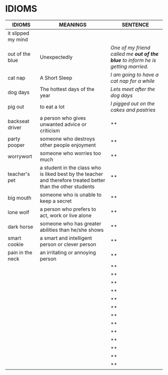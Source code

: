 # IDIOMS

| **IDIOMS** | **MEANINGS** | **SENTENCE** |
|--------|----------|----------|
| it slipped my mind | | |
| out of the blue | Unexpectedly | *One of my friend called me **out of the blue** to inform he is getting married.* |
| cat nap | A Short Sleep | *I am going to have a cat nap for a while* |
| dog days | The hottest days of the year |*Lets meet after the dog days* |
| pig out | to eat a lot |*I pigged out on the cakes and pastries* |
| backseat driver | a person who gives unwanted advice or criticism  | ** |
| party pooper | someone who destroys other people enjoyment | ** |
| worrywort | someone who worries too much | ** |
| teacher's pet | a student in the class who is liked best by the teacher and therefore treated better than the other students | ** |
| big mouth | someone who is unable to keep a secret | ** |
| lone wolf | a person who prefers to act, work or live alone | ** |
| dark horse | someone who has greater abilities than he/she shows | ** |
| smart cookie | a smart and intelligent person or clever person | ** |
| pain in the neck | an irritating or annoying person | ** |
| | | ** |
| | | ** |
| | | ** |
| | | ** |
| | | ** |
| | | ** |
| | | ** |
| | | ** |
| | | ** |
| | | ** |
| | | ** |
| | | ** |
| | | ** |
